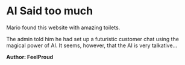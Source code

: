 # AI Said too much

Mario found this website with amazing toilets.

The admin told him he had set up a futuristic customer chat using the magical power of AI. It seems, however, that the AI is very talkative...

**Author: FeelProud**